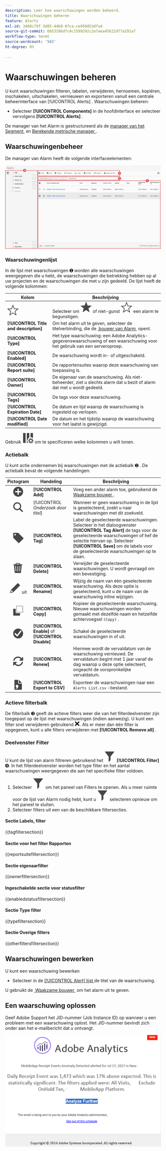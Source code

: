 ```yaml
---
description: Leer hoe waarschuwingen worden beheerd.
title: Waarschuwingen beheren
feature: Alerts
exl-id: 3408c79f-3d85-44b9-8fca-ce956853dfa4
source-git-commit: 665319bdfc4c1599292c2e7aea45622d77a291a7
workflow-type: tm+mt
source-wordcount: '562'
ht-degree: 0%

---
```



# Waarschuwingen beheren


U kunt waarschuwingen filteren, labelen, verwijderen, hernoemen, kopiëren, inschakelen, uitschakelen, vernieuwen en exporteren vanuit een centrale beheerinterface van [!UICONTROL Alerts] . Waarschuwingen beheren:

* Selecteer **[!UICONTROL Components]** in de hoofdinterface en selecteer vervolgens **[!UICONTROL Alerts]** .

De manager van het Alarm is gestructureerd als de [&#x200B; manager van het Segment &#x200B;](/help/components/segmentation/segmentation-workflow/seg-manage.md) en [&#x200B; Berekende metrische manager &#x200B;](/help/components/calculated-metrics/workflow/cm-manager.md).


## Waarschuwingenbeheer

De manager van Alarm heeft de volgende interfaceelementen:

![&#x200B; de interface van Filters &#x200B;](assets/alerts-manager.png)

### Waarschuwingenlijst

In de lijst met waarschuwingen ➊ worden alle waarschuwingen weergegeven die u hebt, de waarschuwingen die betrekking hebben op al uw projecten en de waarschuwingen die met u zijn gedeeld. De lijst heeft de volgende kolommen:

| Kolom | Beschrijving |
|---|---|
| ![&#x200B; StarOutline &#x200B;](/help/assets/icons/StarOutline.svg) | Selecteer om ![&#x200B; Ster &#x200B;](/help/assets/icons/Star.svg) of niet-gunst ![&#x200B; StarOutline &#x200B;](/help/assets/icons/StarOutline.svg) een alarm te begunstigen. |
| **[!UICONTROL Title and description]** | Om het alarm uit te geven, selecteer de titelverbinding, die de [&#x200B; bouwer van Alarm &#x200B;](alert-builder.md#alert-builder) opent. |
| **[!UICONTROL Type]** | Het type waarschuwing: een Adobe Analytics-gegevenswaarschuwing of een waarschuwing voor het gebruik van een serveroproep. |
| **[!UICONTROL Enabled]** | De waarschuwing wordt in- of uitgeschakeld. |
| **[!UICONTROL Report suite]** | De rapportensuites waarop deze waarschuwing van toepassing is. |
| **[!UICONTROL Owner]** | De eigenaar van de waarschuwing. Als niet-beheerder, ziet u slechts alarm dat u bezit of alarm dat met u wordt gedeeld. |
| **[!UICONTROL Tags]** | De tags voor deze waarschuwing. |
| **[!UICONTROL Expiration Date]** | De datum en tijd waarop de waarschuwing is ingesteld op verlopen. |
| **[!UICONTROL Date modified]** | De datum en het tijdstip waarop de waarschuwing voor het laatst is gewijzigd. |

<!-- 

When "Last used" column is added, add this information as the description: Shows the date when the alert was last used. <p>This information can help you determine whether a component is valuable to users in your organization, where it is used, and if it needs to be deleted or modified.</p><p>Consider the following when viewing this column:</p><ul><li>This information does not include usage from the API, Report Builder, or Data Warehouse.</li><li>For some components, this column might not contain data if the component was last used prior to September 2023.</li></ul>

-->

Gebruik ![&#x200B; ColumnSetting &#x200B;](/help/assets/icons/ColumnSetting.svg) om te specificeren welke kolommen u wilt tonen.

### Actiebalk

U kunt actie ondernemen bij waarschuwingen met de actiebalk ➋ . De actiebalk bevat de volgende handelingen:

| Pictogram | Handeling | Beschrijving |
|:---:|---|---|
| ![&#x200B; AddCircle &#x200B;](/help/assets/icons/AddCircle.svg) | **[!UICONTROL Add]** | Voeg een ander alarm toe, gebruikend de [&#x200B; Waakzame bouwer &#x200B;](alert-builder.md#alert-builder). |
| ![&#x200B; Onderzoek &#x200B;](/help/assets/icons/Search.svg) | [!UICONTROL *Onderzoek door titel*] | Wanneer er geen waarschuwing in de lijst is geselecteerd, zoekt u naar waarschuwingen met dit zoekveld. |
| ![&#x200B; Etiket &#x200B;](/help/assets/icons/Label.svg) | **[!UICONTROL Tag]** | Label de geselecteerde waarschuwingen. Selecteer in het dialoogvenster **[!UICONTROL Tag Alert]** de tags voor de geselecteerde waarschuwingen of hef de selectie hiervan op. Selecteer **[!UICONTROL Save]** om de labels voor de geselecteerde waarschuwingen op te slaan. |
| ![&#x200B; Schrapping &#x200B;](/help/assets/icons/Delete.svg) | **[!UICONTROL Delete]** | Verwijder de geselecteerde waarschuwingen. U wordt gevraagd om een bevestiging. |
| ![&#x200B; geeft &#x200B;](/help/assets/icons/Edit.svg) uit | **[!UICONTROL Rename]** | Wijzig de naam van één geselecteerde waarschuwing. Als deze optie is geselecteerd, kunt u de naam van de waarschuwing inline wijzigen. |
| ![&#x200B; Exemplaar &#x200B;](/help/assets/icons/Copy.svg) | **[!UICONTROL Copy]** | Kopieer de geselecteerde waarschuwing. Nieuwe waarschuwingen worden gemaakt met dezelfde naam en hetzelfde achtervoegsel `(Copy)` . |
| ![&#x200B; CheckmarkCircle &#x200B;](/help/assets/icons/CheckmarkCircle.svg) | **[!UICONTROL Enable]** of **[!UICONTROL Disable]** | Schakel de geselecteerde waarschuwingen in of uit. |
| ![&#x200B; verfrissen zich &#x200B;](/help/assets/icons/Refresh.svg) | **[!UICONTROL Renew]** | Hiermee wordt de vervaldatum van de waarschuwing vernieuwd. De vervaldatum begint met 1 jaar vanaf de dag waarop u deze optie selecteert, ongeacht de oorspronkelijke vervaldatum. |
| ![&#x200B; FileCSV &#x200B;](/help/assets/icons/FileCSV.svg) | **[!UICONTROL Export to CSV]** | Exporteer de waarschuwingen naar een `Alerts List.csv` -bestand. |


### Actieve filterbalk

De filterbalk ➌ geeft de actieve filters weer die van het filterdeelvenster zijn toegepast op de lijst met waarschuwingen (indien aanwezig). U kunt een filter snel verwijderen gebruikend ![&#x200B; CrossSize75 &#x200B;](/help/assets/icons/CrossSize75.svg). Als er meer dan één filter is opgegeven, kunt u alle filters verwijderen met **[!UICONTROL Remove all]** .


### Deelvenster Filter

U kunt de lijst van alarm filtreren gebruikend het ![&#x200B; Linkerpaneel van de Filter &#x200B;](/help/assets/icons/Filter.svg) **[!UICONTROL Filter]** ➍. In het filterdeelvenster worden het type filter en het aantal waarschuwingen weergegeven die aan het specifieke filter voldoen.


1. Selecteer ![&#x200B; Filter &#x200B;](/help/assets/icons/Filter.svg) om het paneel van Filters te openen. Als u meer ruimte voor de lijst van Alarm nodig hebt, kunt u ![&#x200B; Filter &#x200B;](/help/assets/icons/Filter.svg) selecteren opnieuw om het paneel te sluiten.
1. Selecteer filters uit een van de beschikbare filtersecties.


#### Sectie Labels, filter

{{tagfiltersection}}


#### Sectie voor het filter Rapporten

{{reportsuitefiltersection}}


#### Sectie eigenaarfilter

{{ownerfiltersection}}


#### Ingeschakelde sectie voor statusfilter

{{enabledstatusfiltersection}}


#### Sectie Type filter

{{typefiltersection}}


#### Sectie Overige filters

{{otherfiltersfiltersection}}



## Waarschuwingen bewerken

U kunt een waarschuwing bewerken

* Selecteer in de [[!UICONTROL Alert] lijst &#x200B;](#alerts-list) de titel van de waarschuwing.

U gebruikt de [&#x200B; Waakzame bouwer &#x200B;](alert-builder.md#alert-builder) om het alarm uit te geven.

## Een waarschuwing oplossen

Geef Adobe Support het JID-nummer (Job Instance ID) op wanneer u een probleem met een waarschuwing oplost. Het JID-nummer bevindt zich onder aan het e-mailbericht dat u ontvangt.

![&#x200B; Alert e-mail &#x200B;](assets/alerts-email.PNG)


<!--

# Manage alerts

You can manage existing alerts in the Alerts manager. You can perform various management tasks on alerts, such as tagging, renaming, deleting, and more.

The Alerts manager is structured very much like the [Segment Manager](/help/components/segmentation/segmentation-workflow/seg-manage.md) and the [Calculated Metric Manager](/help/components/calculated-metrics/calcmetric-workflow/cm-manager.md).

 ![](assets/alert-manager.png)

## Create alerts

To create alerts from the Alerts manager:

1. Select **[!UICONTROL Components]** > **[!UICONTROL Alerts]** to access the Alerts manager in Adobe Analytics.

   ![](assets/alert-manager.png)

1. Select [!UICONTROL **Add**] (or [!UICONTROL **Create new alert**] if you don't have any existing alerts).

1. Select the alert type that corresponds to the alert that you want to create:

   * [!UICONTROL **Analytics data alert**]: An alert to notify you when abnormal events occur in your data. 

     If you select this option, continue with [Create alerts](/help/components/alerts/alert-builder.md) for more details about creating alerts.

   * [!UICONTROL **Server call usage alert**]: An alert to notify you of the risk or occurrence of an overage in your server call consumption and commitment data. 

     If you select this option, continue with [Server call usage alerts](/help/admin/tools/server-call-usage/scu-alerts.md).

     >[!NOTE]
     >
     >You must be an Analytics administrator or a user with the Server call usage permission in order to have access to server call usage. 

## Manage existing alerts

You can perform various actions on existing alerts, such as tagging, renaming, deleting, and so forth.

To manage existing alerts in the Alerts manager:

1. Select **[!UICONTROL Components]** > **[!UICONTROL Alerts]** to access the Alerts manager in Adobe Analytics.

   ![](assets/alert-manager.png)

1. Select one or more alerts that you want to manage.

   ![](assets/alert-manager-tasks.png)

1. In the action bar, select any of the following options:

   | Action | Function | 
   |---------|----------|
   | [!UICONTROL **Tag**] | Apply a tag to an alert. This helps you to organize alerts for ease of use. | 
   | [!UICONTROL **Delete**] | Deletes the alert. | 
   | [!UICONTROL **Rename**] | Renames the alert. |
   | [!UICONTROL **Approve**] | Mark the alert as Approved. |
   | [!UICONTROL **Copy**] | Creates a copy (duplicate) of the alert. |
   | [!UICONTROL **Disable**] | Disables an alert that is currently enabled. |
   | [!UICONTROL **Enable**] | Enables an alert that is currently disabled. |
   | [!UICONTROL **Renew**] | Renews the alert expiration date. This extends the  expiration date to be 1 year from the day you selected this option, regardless of the original expiration date. |
   | [!UICONTROL **Export to CSV**] | Exports the alert to a .CSV file. |

## Edit an alert

To edit an existing alert:

1. Select **[!UICONTROL Components]** > **[!UICONTROL Alerts]** to access the Alerts manager in Adobe Analytics.

   ![](assets/alert-manager.png)

1. Select the alert name in the [!UICONTROL **Title and description**] column.

1. Edit the alert as desired. 

   Following are some of the things you can do when editing an alert:

   * Add alerts to other report suites
   * Add or modify the description
   * Modify the time granularity
   * Modify the recipients 
   * Modify the expiration date
   * Modify the metrics and filters

1. Select [!UICONTROL **Save**].

## Configure columns 

You can configure the information displayed for each alert in the Alerts manager by configuring the columns that are displayed.

To configure the visible columns in the Alerts manager:

1. In Adobe Analytics, select the **[!UICONTROL Components]** tab, then select **[!UICONTROL Alerts]**. 

1. In the Alert manager, select the **Customize columns** icon ![Customize columns icon](assets/customize-columns-icon.png), then select the columns that you want to be displayed in the Alerts manager.

   The following columns are available:

   | Column title  | Description |
   |---|---|
   | Title and description | These values are provided in the Alert builder. To edit the title and description, select the title link to open the Alert builder.  |
   | Favorites  | Displays star icons next to each alert, allowing you to mark alerts as favorites. |
   | Type | Shows whether the alert is an Analytics data alert or a Server call usage alert. |
   | Enabled | Shows whether the alert is currently enabled or disabled. | 
   | Report suite | Indicates in which report suite the alert was last saved.  |
   | Owner | Indicates who owns the alert. As a non-admin, you can see only alerts you own or those that were shared with you.  |
   | Tags | Shows tags that were applied to the alert, either by you or by people who shared the alert with you.  |
   | Expiration date | Shows the date and time when the alert is set to expire. |
   | Date modified | Indicates the date when the alert was last modified.  |

   {style="table-layout:auto"}
   
   
    When "Last used" column is added, add this information as the description: Shows the date when the alert was last used. <p>This information can help you determine whether a component is valuable to users in your organization, where it is used, and if it needs to be deleted or modified.</p><p>Consider the following when viewing this column:</p><ul><li>This information does not include usage from the API, Report Builder, or Data Warehouse.</li><li>For some components, this column might not contain data if the component was last used prior to September 2023.</li></ul> 
   
-->

